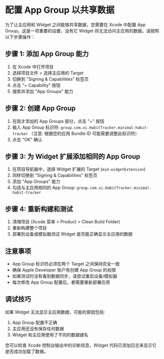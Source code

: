 # 配置 App Group 以共享数据

为了让主应用和 Widget 之间能够共享数据，您需要在 Xcode 中配置 App Group。这是一项重要的设置，没有它 Widget 将无法访问主应用的数据。请按照以下步骤操作：

## 步骤 1: 添加 App Group 能力

1. 在 Xcode 中打开项目
2. 选择项目文件 > 选择主应用的 Target
3. 切换到 "Signing & Capabilities" 标签页
4. 点击 "+ Capability" 按钮
5. 搜索并添加 "App Groups" 能力

## 步骤 2: 创建 App Group

1. 在刚才添加的 App Groups 部分，点击 "+" 按钮
2. 输入 App Group 标识符: `group.com.xi.HabitTracker.minimal-habit-tracker`
   （注意: 根据您的应用 Bundle ID 可能需要调整此标识符）
3. 点击 "OK" 确认

## 步骤 3: 为 Widget 扩展添加相同的 App Group

1. 在项目导航器中，选择 Widget 扩展的 Target (`mid-widgetExtension`)
2. 同样切换到 "Signing & Capabilities" 标签页
3. 添加 "App Groups" 能力
4. 勾选与主应用相同的 App Group: `group.com.xi.HabitTracker.minimal-habit-tracker`

## 步骤 4: 重新构建和测试

1. 清理项目 (Xcode 菜单 > Product > Clean Build Folder)
2. 重新构建整个项目
3. 部署到设备或模拟器测试 Widget 是否能正确显示主应用的数据

## 注意事项

- App Group 标识符必须在两个 Target 之间保持完全一致
- 确保 Apple Developer 账户有创建 App Group 的权限
- 如果测试时没有看到数据同步，请尝试重启设备/模拟器
- 每次修改 App Group 配置后，都需要重新部署应用

## 调试技巧

如果 Widget 无法显示主应用数据，可能的原因包括:

1. App Group 配置不正确
2. 主应用还没有保存任何数据
3. Widget 和主应用使用了不同的数据键名

您可以检查 Xcode 控制台输出中的诊断信息，Widget 代码已添加日志来显示它是否成功加载了数据。 